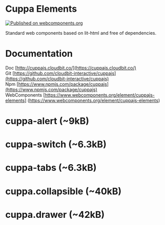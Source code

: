 # Cuppa Elements

[![Published on webcomponents.org](https://img.shields.io/badge/webcomponents.org-published-blue.svg)](https://www.webcomponents.org/element/cuppajs-elements)

Standard web components based on lit-html and free of dependencies.

# Documentation

Doc [http://cuppajs.cloudbit.co/](https://cuppajs.cloudbit.co/) <br />
Git [https://github.com/cloudbit-interactive/cuppajs](https://github.com/cloudbit-interactive/cuppajs) <br />
Npm [https://www.npmjs.com/package/cuppajs](https://www.npmjs.com/package/cuppajs) <br />
WebComponents [https://www.webcomponents.org/element/cuppajs-elements] (https://www.webcomponents.org/element/cuppajs-elements)

# cuppa-alert (~9kB)
<!--
```
<custom-element-demo height="300">
  <template>
    <style> body, html{ font-family:arial; } </style>
    <script src="https://cdn.jsdelivr.net/npm/cuppajs/libs/components/cuppa.alert.min.js" type="module"></script>
    <cuppa-alert 
        title="Message" 
        message="What is your name?" 
        input-text="" 
        cancel-text="Cancel" 
        onclose="console.log(this.value, this.inputText)" >
    </cuppa-alert>
  </template>
</custom-element-demo>
```
-->

# cuppa-switch (~6.3kB)
<!--
```
<custom-element-demo>
  <template>
    <script src="https://cdn.jsdelivr.net/npm/cuppajs/libs/components/cuppa.switch.min.js" type="module"></script>
    <cuppa-switch name="switch" onchange="console.log(this.checked, this.name)"></cuppa-switch>
  </template>
</custom-element-demo>
```
-->

# cuppa-tabs (~6.3kB)
<!--
```
<custom-element-demo>
  <template>
    <style> body, html{ font-family:arial; } </style>
    <script src="https://cdn.jsdelivr.net/npm/cuppajs/libs/components/cuppa.tabs.min.js" type="module"></script>
    <cuppa-tabs selected="microsoft" onchange="console.log(this.selected)" >
      <cuppa-tab value="apple" >Apple</cuppa-tab>
      <cuppa-tab value="microsoft" >Microsoft</cuppa-tab>
      <cuppa-tab value="google" >Google</cuppa-tab>
    </cuppa-tabs>
  </template>
</custom-element-demo>
```
-->
# cuppa.collapsible (~40kB)
<!--
```
<custom-element-demo>
  <template>
    <style> body, html{ font-family:arial; } </style>
    <script src="https://cdn.jsdelivr.net/npm/cuppajs/libs/components/cuppa.collapsible.min.js" type="module"></script>
    
    <cuppa-collapsible 
      header="Collapsible Title 1"
      content="Lorem Ipsum is simply dummy text of the printing and typesetting industry. Lorem Ipsum has been the industry's standard dummy text ever since the 1500s, when an unknown printer took a galley of type and scrambled it to make a type specimen book. It has survived not only five centuries, but also the leap into electronic typesetting, remaining essentially unchanged. It was popularised in the 1960s with the release of Letraset sheets containing Lorem Ipsum passages, and more recently with desktop publishing software like Aldus PageMaker including versions of Lorem Ipsum."
      group="collapsible-group-1"
      name="collapsible-1"
    ></cuppa-collapsible>
    <cuppa-collapsible 
      group="collapsible-group-1"
      name="collapsible-2"
    >
      <cuppa-collapsible-header>Collapsible Title 2</cuppa-collapsible-header>
      <cuppa-collapsible-content>
        <h3 class="title-3">My Title Content</h3>
        <p>Lorem Ipsum is simply dummy text of the printing and typesetting industry. Lorem Ipsum has been the industry's standard dummy text ever since the 1500s, when an unknown printer took a galley of type and scrambled it to make a type specimen book. It has survived not only five centuries, but also the leap into electronic typesetting, remaining essentially unchanged. It was popularised in the 1960s with the release of Letraset sheets containing Lorem Ipsum passages, and more recently with desktop publishing software like Aldus PageMaker including versions of Lorem Ipsum.</p>
      </cuppa-collapsible-content>
    </cuppa-collapsible>
    <cuppa-collapsible
      group="collapsible-group-1"
      name="collapsible-3"
    >
      <cuppa-collapsible-header>Collapsible Title 3</cuppa-collapsible-header>
      <cuppa-collapsible-content>
        <img width="100%" height="auto" src="https://cdn.pixabay.com/photo/2016/12/13/05/15/puppy-1903313__340.jpg" />
      </cuppa-collapsible-content>
    </cuppa-collapsible>
  </template>
</custom-element-demo>
```
-->
# cuppa.drawer (~42kB)
<!--
```
<custom-element-demo height="300">
  <template>
    <style> body, html{ font-family:arial; } </style>
    <script src="https://cdn.jsdelivr.net/npm/cuppajs/libs/components/cuppa.drawer.min.js" type="module"></script>
    <cuppa-drawer id="drawer" position="right">
      <cuppa-drawer-content style="display:flex; height: 100%; flex-direction: column; padding:10px;">
        <h1 style="margin:0">Menu</h1>
        <ul>
          <li>Item 1</li>
          <li>Item 2</li>
        </ul>
      </cuppa-drawer-content>
    </cuppa-drawer>

    <button id="btnOpen">Open Drawer</button>
    <script>
    	let drawer = document.getElementById("drawer");
    	document.getElementById("btnOpen").onclick = ()=>drawer.open();
    </script>
  </template>
</custom-element-demo>
```
-->
